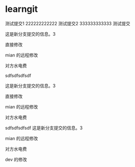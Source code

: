 # learngit
测试提交1
222222222222
测试提交2
333333333333
测试提交


这是新分支提交的信息。3


直接修改

mian 的远程修改

对方水电费

sdfsdfsdfsdf

这是新分支提交的信息。3


直接修改

mian 的远程修改

对方水电费

sdfsdfsdfsdf
这是新分支提交的信息。3

mian 的远程修改

对方水电费

dev 的修改
